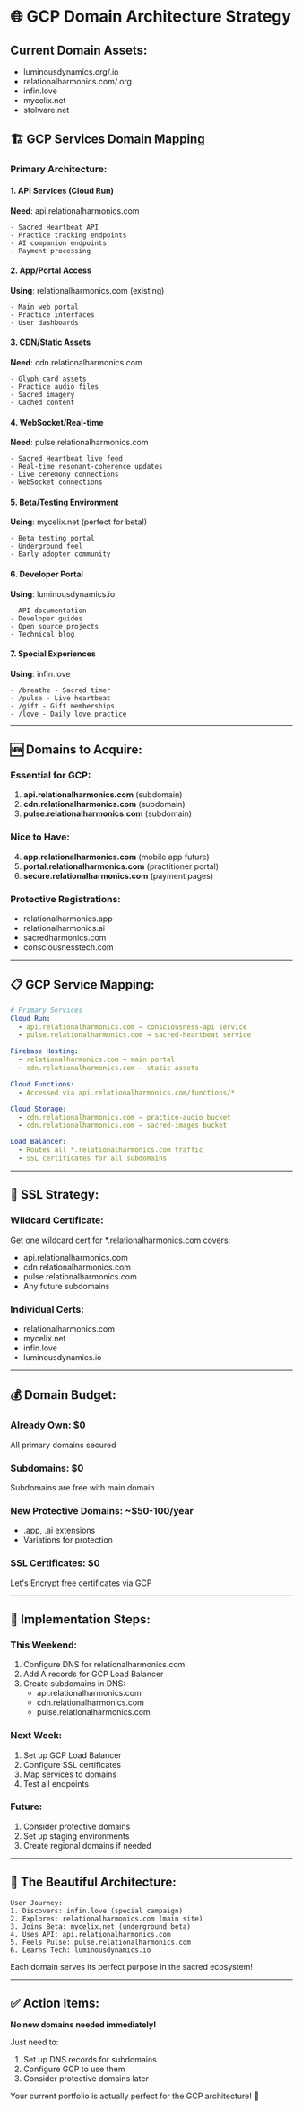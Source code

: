 # 🌐 GCP Domain Architecture Strategy

## Current Domain Assets:
- luminousdynamics.org/.io
- relationalharmonics.com/.org  
- infin.love
- mycelix.net
- stolware.net

## 🏗️ GCP Services Domain Mapping

### Primary Architecture:

#### 1. **API Services** (Cloud Run)
**Need**: api.relationalharmonics.com
```
- Sacred Heartbeat API
- Practice tracking endpoints
- AI companion endpoints
- Payment processing
```

#### 2. **App/Portal Access**
**Using**: relationalharmonics.com (existing)
```
- Main web portal
- Practice interfaces
- User dashboards
```

#### 3. **CDN/Static Assets**
**Need**: cdn.relationalharmonics.com
```
- Glyph card assets
- Practice audio files
- Sacred imagery
- Cached content
```

#### 4. **WebSocket/Real-time**
**Need**: pulse.relationalharmonics.com
```
- Sacred Heartbeat live feed
- Real-time resonant-coherence updates
- Live ceremony connections
- WebSocket connections
```

#### 5. **Beta/Testing Environment**
**Using**: mycelix.net (perfect for beta!)
```
- Beta testing portal
- Underground feel
- Early adopter community
```

#### 6. **Developer Portal**
**Using**: luminousdynamics.io
```
- API documentation
- Developer guides
- Open source projects
- Technical blog
```

#### 7. **Special Experiences**
**Using**: infin.love
```
- /breathe - Sacred timer
- /pulse - Live heartbeat
- /gift - Gift memberships
- /love - Daily love practice
```

---

## 🆕 Domains to Acquire:

### Essential for GCP:
1. **api.relationalharmonics.com** (subdomain)
2. **cdn.relationalharmonics.com** (subdomain)  
3. **pulse.relationalharmonics.com** (subdomain)

### Nice to Have:
4. **app.relationalharmonics.com** (mobile app future)
5. **portal.relationalharmonics.com** (practitioner portal)
6. **secure.relationalharmonics.com** (payment pages)

### Protective Registrations:
- relationalharmonics.app
- relationalharmonics.ai
- sacredharmonics.com
- consciousnesstech.com

---

## 📋 GCP Service Mapping:

```yaml
# Primary Services
Cloud Run:
  - api.relationalharmonics.com → consciousness-api service
  - pulse.relationalharmonics.com → sacred-heartbeat service

Firebase Hosting:
  - relationalharmonics.com → main portal
  - cdn.relationalharmonics.com → static assets

Cloud Functions:
  - Accessed via api.relationalharmonics.com/functions/*

Cloud Storage:
  - cdn.relationalharmonics.com → practice-audio bucket
  - cdn.relationalharmonics.com → sacred-images bucket

Load Balancer:
  - Routes all *.relationalharmonics.com traffic
  - SSL certificates for all subdomains
```

---

## 🔐 SSL Strategy:

### Wildcard Certificate:
Get one wildcard cert for *.relationalharmonics.com covers:
- api.relationalharmonics.com
- cdn.relationalharmonics.com
- pulse.relationalharmonics.com
- Any future subdomains

### Individual Certs:
- relationalharmonics.com
- mycelix.net
- infin.love
- luminousdynamics.io

---

## 💰 Domain Budget:

### Already Own: $0
All primary domains secured

### Subdomains: $0
Subdomains are free with main domain

### New Protective Domains: ~$50-100/year
- .app, .ai extensions
- Variations for protection

### SSL Certificates: $0
Let's Encrypt free certificates via GCP

---

## 🚀 Implementation Steps:

### This Weekend:
1. Configure DNS for relationalharmonics.com
2. Add A records for GCP Load Balancer
3. Create subdomains in DNS:
   - api.relationalharmonics.com
   - cdn.relationalharmonics.com
   - pulse.relationalharmonics.com

### Next Week:
1. Set up GCP Load Balancer
2. Configure SSL certificates
3. Map services to domains
4. Test all endpoints

### Future:
1. Consider protective domains
2. Set up staging environments
3. Create regional domains if needed

---

## 🎯 The Beautiful Architecture:

```
User Journey:
1. Discovers: infin.love (special campaign)
2. Explores: relationalharmonics.com (main site)
3. Joins Beta: mycelix.net (underground beta)
4. Uses API: api.relationalharmonics.com
5. Feels Pulse: pulse.relationalharmonics.com
6. Learns Tech: luminousdynamics.io
```

Each domain serves its perfect purpose in the sacred ecosystem!

---

## ✅ Action Items:

**No new domains needed immediately!** 

Just need to:
1. Set up DNS records for subdomains
2. Configure GCP to use them
3. Consider protective domains later

Your current portfolio is actually perfect for the GCP architecture! 🌟